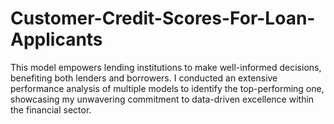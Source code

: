 # Customer-Credit-Scores-For-Loan-Applicants
This model empowers lending institutions to make well-informed decisions, benefiting both lenders and borrowers. I conducted an extensive performance analysis of multiple models to identify the top-performing one, showcasing my unwavering commitment to data-driven excellence within the financial sector.
